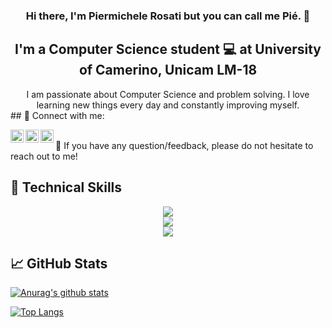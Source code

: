 <h3 align="center">
Hi there, I'm Piermichele Rosati but you can call me Pié.</a> 👋
</h3>

<h2 align="center">
I'm a Computer Science student 💻 at University of Camerino, Unicam LM-18
</h2> 
<div align="center">I am passionate about Computer Science and problem solving. I love learning new things every day and constantly improving myself.</div> 
## 🤝 Connect with me:

<a href="https://www.linkedin.com/in/piermichele-rosati-93713b202"><img align="left" src="https://play-lh.googleusercontent.com/kMofEFLjobZy_bCuaiDogzBcUT-dz3BBbOrIEjJ-hqOabjK8ieuevGe6wlTD15QzOqw=w240-h480" width="21px"/></a>
<a href="https://instagram.com/frescomeunarosa"><img align="left" src="https://upload.wikimedia.org/wikipedia/commons/9/95/Instagram_logo_2022.svg" width="21px"/></a>
<a href="https://it-it.facebook.com/piermichele.rosati/"><img align="left" src="https://newdentistblog.ada.org/wp-content/uploads/2015/03/FB-f-Logo__blue_512-300x300.png" width="21px"/></a>
<br>
💬 If you have any question/feedback, please do not hesitate to reach out to me!

## 💼 Technical Skills
<p align="center">
    <img src="https://skillicons.dev/icons?i=git,github,c,java,maven,postman" />
    <br>
    <img src="https://skillicons.dev/icons?i=spring,html,css,bootstrap,angular" />
    <br>
    <img src="https://skillicons.dev/icons?i=discord,vscode,idea,latex" />
</p>


## 📈 GitHub Stats 

[![Anurag's github stats](https://github-readme-stats.vercel.app/api?username=Piermuz7&layout=compact&theme=midnight-purple)](https://github.com/Piermuz7)

[![Top Langs](https://github-readme-stats.vercel.app/api/top-langs/?username=Piermuz7&layout=compact&theme=midnight-purple)](https://github.com/Piermuz7)


<!--
**Piermuz7/Piermuz7** is a ✨ _special_ ✨ repository because its `README.md` (this file) appears on your GitHub profile.

Here are some ideas to get you started:

- 🔭 I’m currently working on ...
- 🌱 I’m currently learning ...
- 👯 I’m looking to collaborate on ...
- 🤔 I’m looking for help with ...
- 💬 Ask me about ...
- 📫 How to reach me: ...
- 😄 Pronouns: ...
- ⚡ Fun fact: ...
-->
